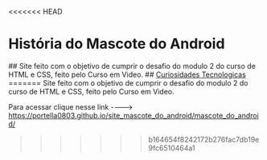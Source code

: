 <<<<<<< HEAD
<h1>História do Mascote do Android</h1>
##
Site feito com o objetivo de cumprir o desafio do modulo 2 do curso de HTML e CSS, feito pelo Curso em Video.
##
<a href="https://portella0803.github.io/site_mascote_do_android/mascote_do_android/">Curiosidades Tecnologicas</a>
=======
Site feito com o objetivo de cumprir o desafio do modulo 2 do curso de HTML e CSS, feito pelo Curso em Video.

Para acessar clique nesse link ----> https://portella0803.github.io/site_mascote_do_android/mascote_do_android/
>>>>>>> b164654f8242172b276fac7db19e9fc6510464a1
